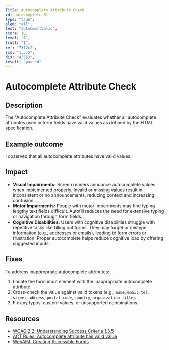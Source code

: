 ```yaml
---
Title: Autocomplete Attribute Check
id: autocomplete_01
type: "true",
elem: "all",
test: "autoCmpltValid",
score: 10,
level: "A",
trust: "1",
ref: "73f2c2",
scs: "1.3.5",
dis: "43353",
result: "passed"
---
```


# Autocomplete Attribute Check

## Description

The "Autocomplete Attribute Check" evaluates whether all autocomplete attributes used in form fields have valid values as defined by the HTML specification.

## Example outcome

I observed that all autocomplete attributes have valid values.

## Impact

- **Visual Impairments:** Screen readers announce autocomplete values when implemented properly. Invalid or missing values result in inconsistent or no announcements, reducing context and increasing confusion.
- **Motor Impairments:** People with motor impairments may find typing lengthy text fields difficult. Autofill reduces the need for extensive typing or navigation through form fields.
- **Cognitive Disabilities:** Users with cognitive disabilities struggle with repetitive tasks like filling out forms. They may forget or mistype information (e.g., addresses or emails), leading to form errors or frustration. Proper autocomplete helps reduce cognitive load by offering suggested inputs.

## Fixes

To address inappropriate autocomplete attributes:

1. Locate the form input element with the inappropriate autocomplete attribute.
2. Cross-check the value against valid tokens (e.g., <code>name</code>, <code>email</code>, <code>tel</code>, <code>street-address</code>, <code>postal-code</code>, <code>country</code>, <code>organization-title</code>).
3. Fix any typos, custom values, or unsupported combinations.

## Resources

- [WCAG 2.2: Understanding Success Criteria 1.3.5](https://www.w3.org/WAI/WCAG22/Understanding/identify-input-purpose)
- [ACT Rules: Autocomplete attribute has valid value](https://www.w3.org/WAI/standards-guidelines/act/rules/73f2c2/)
- [WebAIM: Creating Accessible Forms](https://webaim.org/techniques/forms/)
